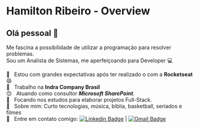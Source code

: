 # Hamilton Ribeiro - Overview

## Olá pessoal 👋
Me fascina a possibilidade de utilizar a programação para resolver problemas.
<br/>Sou um Analista de Sistemas, me aperfeiçoando para Developer :computer:

 :rocket:  &nbsp; Estou com grandes expectativas após ter realizado o <NextLevelWeek/> com a **Rocketseat** :smile:
 <br/> :office: &nbsp; Trabalho na **Indra Company Brasil**
 <br/> :blush: &nbsp; Atuando como consultor ***Microsoft SharePoint***.
 <br/> :purple_heart: &nbsp; Focando nos estudos para elaborar projetos Full-Stack.
 <br/> 💬  &nbsp; Sobre mim: Curto tecnologias, música, bíblia, basketball, seriados e filmes
 <br/> :email: &nbsp; Entre em contato comigo: [![Linkedin Badge](https://img.shields.io/badge/-HamiltonRibeiro-blue?style=flat-square&logo=Linkedin&logoColor=white&link=https://www.linkedin.com/in/htmribeiro/)](https://www.linkedin.com/in/htmribeiro/) 
| 
[![Gmail Badge](https://img.shields.io/badge/-htadeu@gmail.com-c14438?style=flat-square&logo=Gmail&logoColor=white&link=mailto:htadeu@gmail.com)](mailto:htadeu@gmail.com)
